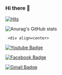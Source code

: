 ### Hi there 👋

[![Hits](https://hits.seeyoufarm.com/api/count/incr/badge.svg?url=https%3A%2F%2Fgithub.com%2Fharimkang%2Fhit-counter&count_bg=%23000000&title_bg=%23FF0000&icon=youtubetv.svg&icon_color=%23E3E3E3&title=hits&edge_flat=false)](https://hits.seeyoufarm.com)

![Anurag's GitHub stats](https://github-readme-stats.vercel.app/api?username=cyberzzang7&show_icons=true&theme=radical)

	 <div align=center>
  [![Youtube Badge](https://img.shields.io/badge/Youtube-ff0000?style=flat-square&logo=youtube&link=https://www.youtube.com/channel/UCMXo5R3NzDnu6g6lSVPPiIg)](https://www.youtube.com/channel/UCMXo5R3NzDnu6g6lSVPPiIg)
	
  [![Facebook Badge](https://img.shields.io/badge/facebook-1877f2?style=flat-square&logo=facebook&logoColor=white&link=https://www.facebook.com/cyberzzang6)](https://www.facebook.com/cyberzzang6)
	
	
  [![Gmail Badge](https://img.shields.io/badge/Gmail-d14836?style=flat-square&logo=Gmail&logoColor=white&link=mailto:cyberzzang6@gmail.com)](mailto:cyberzzang6@gmail.com)
	
</div>
